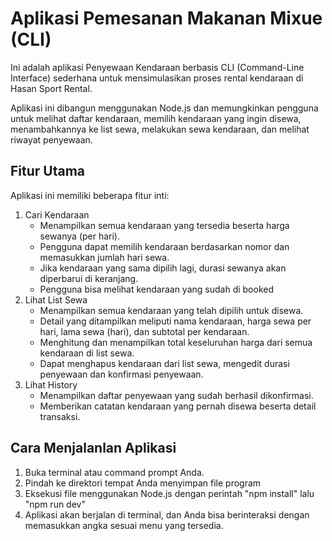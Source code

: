 # Aplikasi Pemesanan Makanan Mixue (CLI)

Ini adalah aplikasi Penyewaan Kendaraan berbasis CLI (Command-Line Interface) sederhana untuk mensimulasikan proses rental kendaraan di Hasan Sport Rental.

Aplikasi ini dibangun menggunakan Node.js dan memungkinkan pengguna untuk melihat daftar kendaraan, memilih kendaraan yang ingin disewa, menambahkannya ke list sewa, melakukan sewa kendaraan, dan melihat riwayat penyewaan.

## Fitur Utama

Aplikasi ini memiliki beberapa fitur inti:

1. Cari Kendaraan
   - Menampilkan semua kendaraan yang tersedia beserta harga sewanya (per hari).
   - Pengguna dapat memilih kendaraan berdasarkan nomor dan memasukkan jumlah hari sewa.
   - Jika kendaraan yang sama dipilih lagi, durasi sewanya akan diperbarui di keranjang.
   - Pengguna bisa melihat kendaraan yang sudah di booked
2. Lihat List Sewa
   - Menampilkan semua kendaraan yang telah dipilih untuk disewa.
   - Detail yang ditampilkan meliputi nama kendaraan, harga sewa per hari, lama sewa (hari), dan subtotal per kendaraan.
   - Menghitung dan menampilkan total keseluruhan harga dari semua kendaraan di list sewa.
   - Dapat menghapus kendaraan dari list sewa, mengedit durasi penyewaan dan konfirmasi penyewaan.
3. Lihat History
   - Menampilkan daftar penyewaan yang sudah berhasil dikonfirmasi.
   - Memberikan catatan kendaraan yang pernah disewa beserta detail transaksi.

## Cara Menjalanlan Aplikasi

1. Buka terminal atau command prompt Anda.
2. Pindah ke direktori tempat Anda menyimpan file program
3. Eksekusi file menggunakan Node.js dengan perintah "npm install" lalu "npm run dev"
4. Aplikasi akan berjalan di terminal, dan Anda bisa berinteraksi dengan memasukkan angka sesuai menu yang tersedia.
